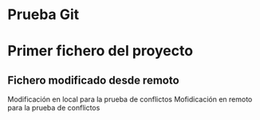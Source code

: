 # Prueba Git
# Primer fichero del proyecto
## Fichero modificado desde remoto
Modificación en local para la prueba de conflictos
Mofidicación en remoto para la prueba de conflictos
